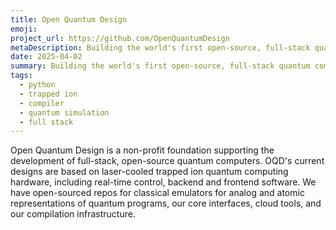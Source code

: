 ```yaml
---
title: Open Quantum Design
emoji: 
project_url: https://github.com/OpenQuantumDesign
metaDescription: Building the world's first open-source, full-stack quantum computer
date: 2025-04-02
summary: Building the world's first open-source, full-stack quantum computer
tags:
  - python
  - trapped ion
  - compiler
  - quantum simulation
  - full stack
---
```


Open Quantum Design is a non-profit foundation supporting the development of full-stack, open-source quantum computers. OQD's current designs are based on laser-cooled trapped ion quantum computing hardware, including real-time control, backend and frontend software. We have open-sourced repos for classical emulators for analog and atomic representations of quantum programs, our core interfaces, cloud tools, and our compilation infrastructure.